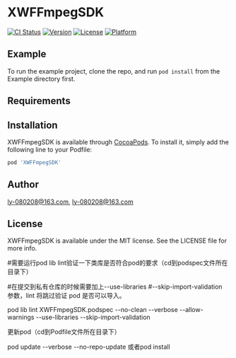 # XWFFmpegSDK

[![CI Status](https://img.shields.io/travis/ly-080208@163.com/XWFFmpegSDK.svg?style=flat)](https://travis-ci.org/ly-080208@163.com/XWFFmpegSDK)
[![Version](https://img.shields.io/cocoapods/v/XWFFmpegSDK.svg?style=flat)](https://cocoapods.org/pods/XWFFmpegSDK)
[![License](https://img.shields.io/cocoapods/l/XWFFmpegSDK.svg?style=flat)](https://cocoapods.org/pods/XWFFmpegSDK)
[![Platform](https://img.shields.io/cocoapods/p/XWFFmpegSDK.svg?style=flat)](https://cocoapods.org/pods/XWFFmpegSDK)

## Example

To run the example project, clone the repo, and run `pod install` from the Example directory first.

## Requirements

## Installation

XWFFmpegSDK is available through [CocoaPods](https://cocoapods.org). To install
it, simply add the following line to your Podfile:

```ruby
pod 'XWFFmpegSDK'
```

## Author

ly-080208@163.com, ly-080208@163.com

## License

XWFFmpegSDK is available under the MIT license. See the LICENSE file for more info.



#需要运行pod lib lint验证一下类库是否符合pod的要求（cd到podspec文件所在目录下）

#在提交到私有仓库的时候需要加上--use-libraries 
#--skip-import-validation 参数，lint 将跳过验证 pod 是否可以导入。

pod lib lint XWFFmpegSDK.podspec  --no-clean --verbose --allow-warnings --use-libraries --skip-import-validation

更新pod（cd到Podfile文件所在目录下）

pod update --verbose --no-repo-update 或者pod install
